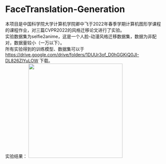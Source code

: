 # FaceTranslation-Generation

本项目是中国科学院大学计算机学院卿中飞于2022年春季学期计算机图形学课程的课程作业，对三篇CVPR2022的风格迁移论文进行了实验。  
实验数据集为selfie2anime，这是一个人脸-动漫风格迁移数据集，数据为非配对，数据量较小（一万以下）。  
所有实验得到的训练模型、数据集可以于 https://drive.google.com/drive/folders/1DUUr3of_D0hGGKiQ0JI-DL826ZlYuLOW 下载。  
实验结果： 
<img src="https://github.com/22TonyFStark/FaceTranslation-Generation/results.png" width="300">

